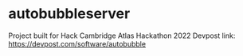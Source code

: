 # autobubbleserver
Project built for Hack Cambridge Atlas Hackathon 2022
Devpost link: https://devpost.com/software/autobubble

